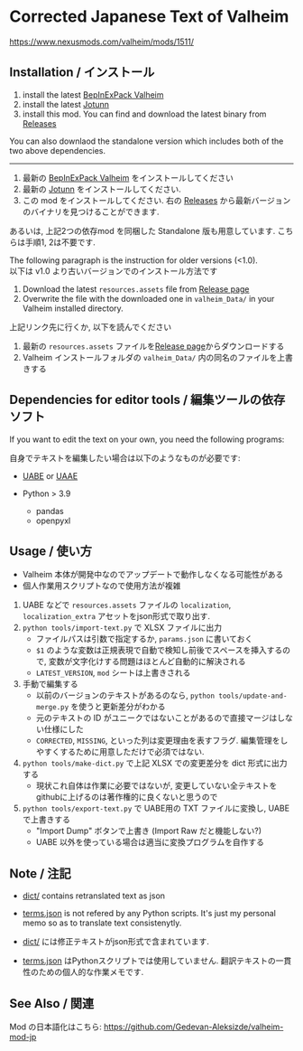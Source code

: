 # Corrected Japanese Text of Valheim

https://www.nexusmods.com/valheim/mods/1511/

## Installation / インストール

1. install the latest [BepInExPack Valheim](https://valheim.thunderstore.io/package/denikson/BepInExPack_Valheim/)
2. install the latest [Jotunn](https://www.nexusmods.com/valheim/mods/1138)
3. install this mod. You can find and download the latest binary from [Releases](https://github.com/Gedevan-Aleksizde/valheim-ja/releases)

You can also downlaod the standalone version which includes both of the two above dependencies. 

------

1. 最新の [BepInExPack Valheim](https://valheim.thunderstore.io/package/denikson/BepInExPack_Valheim/) をインストールしてください
2. 最新の [Jotunn](https://www.nexusmods.com/valheim/mods/1138) をインストールしてください.
3. この mod をインストールしてください. 右の [Releases](https://github.com/Gedevan-Aleksizde/valheim-ja/releases) から最新バージョンのバイナリを見つけることができます.

あるいは, 上記2つの依存mod を同梱した Standalone 版も用意しています. こちらは手順1, 2は不要です.

The following paragraph is the instruction for older versions (<1.0).  
以下は v1.0 より古いバージョンでのインストール方法です

1. Download the latest `resources.assets` file from [Release page](https://github.com/Gedevan-Aleksizde/valheim-ja/releases)
2. Overwrite the file with the downloaded one in  `valheim_Data/` in your Valheim installed directory.

上記リンク先に行くか, 以下を読んでください

1. 最新の `resources.assets` ファイルを[Release page](https://github.com/Gedevan-Aleksizde/valheim-ja/releases)からダウンロードする
2. Valheim インストールフォルダの `valheim_Data/` 内の同名のファイルを上書きする

## Dependencies for editor tools / 編集ツールの依存ソフト

If you want to edit the text on your own, you need the following programs:

自身でテキストを編集したい場合は以下のようなものが必要です:

* [UABE](https://github.com/DerPopo/UABE) or [UAAE](https://github.com/Igor55x/UAAE)
* Python > 3.9

    * pandas
    * openpyxl

## Usage / 使い方

* Valheim 本体が開発中なのでアップデートで動作しなくなる可能性がある
* 個人作業用スクリプトなので使用方法が複雑

1. UABE などで `resources.assets` ファイルの `localization`, `localization_extra` アセットをjson形式で取り出す.
1.  `python tools/import-text.py` で XLSX ファイルに出力
    * ファイルパスは引数で指定するか, `params.json` に書いておく
    * `$1` のような変数は正規表現で自動で検知し前後でスペースを挿入するので, 変数が文字化けする問題はほとんど自動的に解決される
    * `LATEST_VERSION`, `mod` シートは上書きされる
1. 手動で編集する
    * 以前のバージョンのテキストがあるのなら, `python tools/update-and-merge.py` を使うと更新差分がわかる
    * 元のテキストの ID がユニークではないことがあるので直接マージはしない仕様にした
    * `CORRECTED`, `MISSING`, といった列は変更理由を表すフラグ. 編集管理をしやすくするために用意しただけで必須ではない. 
1. `python tools/make-dict.py` で上記 XLSX での変更差分を dict 形式に出力する
	* 現状これ自体は作業に必要ではないが, 変更していない全テキストをgithubに上げるのは著作権的に良くないと思うので
1. `python tools/export-text.py` で UABE用の TXT ファイルに変換し, UABE で上書きする
    * "Import Dump" ボタンで上書き (Import Raw だと機能しない?)
    * UABE 以外を使っている場合は適当に変換プログラムを自作する


## Note / 注記

* [dict/](dict/) contains retranslated text as json
* [terms.json](terms.json) is not refered by any Python scripts. It's just my personal memo so as to translate text consistenytly.

* [dict/](dict/) には修正テキストがjson形式で含まれています.
* [terms.json](terms.json) はPythonスクリプトでは使用していません. 翻訳テキストの一貫性のための個人的な作業メモです.


## See Also / 関連

Mod の日本語化はこちら: https://github.com/Gedevan-Aleksizde/valheim-mod-jp
